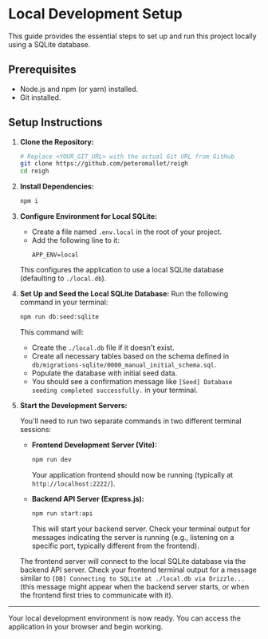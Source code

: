 # Local Development Setup

This guide provides the essential steps to set up and run this project locally using a SQLite database.

## Prerequisites

- Node.js and npm (or yarn) installed.
- Git installed.

## Setup Instructions

1.  **Clone the Repository:**
    ```sh
    # Replace <YOUR_GIT_URL> with the actual Git URL from GitHub
    git clone https://github.com/peteromallet/reigh
    cd reigh
    ```

2.  **Install Dependencies:**
    ```sh
    npm i
    ```

3.  **Configure Environment for Local SQLite:**
    *   Create a file named `.env.local` in the root of your project.
    *   Add the following line to it:
        ```env
        APP_ENV=local
        ```
    This configures the application to use a local SQLite database (defaulting to `./local.db`).

4.  **Set Up and Seed the Local SQLite Database:**
    Run the following command in your terminal:
    ```sh
    npm run db:seed:sqlite
    ```
    This command will:
    *   Create the `./local.db` file if it doesn't exist.
    *   Create all necessary tables based on the schema defined in `db/migrations-sqlite/0000_manual_initial_schema.sql`.
    *   Populate the database with initial seed data.
    *   You should see a confirmation message like `[Seed] Database seeding completed successfully.` in your terminal.

5.  **Start the Development Servers:**

    You'll need to run two separate commands in two different terminal sessions:

    *   **Frontend Development Server (Vite):**
        ```sh
        npm run dev
        ```
        Your application frontend should now be running (typically at `http://localhost:2222/`).

    *   **Backend API Server (Express.js):**
        ```sh
        npm run start:api
        ```
        This will start your backend server. Check your terminal output for messages indicating the server is running (e.g., listening on a specific port, typically different from the frontend).

    The frontend server will connect to the local SQLite database via the backend API server. Check your frontend terminal output for a message similar to `[DB] Connecting to SQLite at ./local.db via Drizzle...` (this message might appear when the backend server starts, or when the frontend first tries to communicate with it).

---

Your local development environment is now ready. You can access the application in your browser and begin working.
